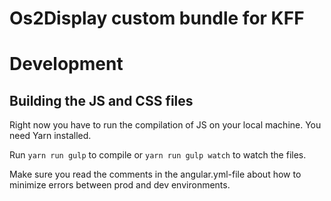 Os2Display custom bundle for KFF
===

# Development
## Building the JS and CSS files

Right now you have to run the compilation of JS on your local machine. You need Yarn installed.

Run `yarn run gulp` to compile or `yarn run gulp watch` to watch the files.

Make sure you read the comments in the angular.yml-file about how to minimize errors between prod and dev environments.
